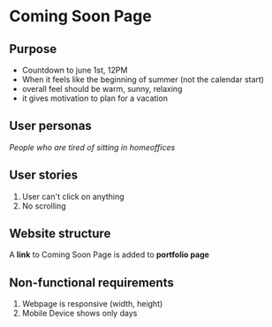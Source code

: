 # Coming Soon Page

## Purpose

* Countdown to june 1st, 12PM
* When it feels like the beginning of summer (not the calendar start) 
* overall feel should be warm, sunny, relaxing
* it gives motivation to plan for a vacation  

## User personas

_People who are tired of sitting in homeoffices_

## User stories

1. User can't click on anything
1. No scrolling

## Website structure

A __link__ to Coming Soon Page is added to __portfolio page__

## Non-functional requirements

1. Webpage is responsive (width, height)
1. Mobile Device shows only days
